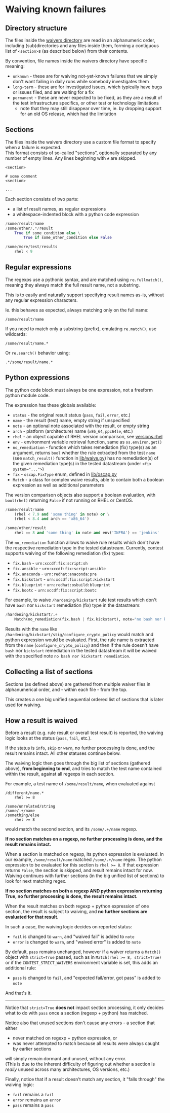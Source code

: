 # Waiving known failures

## Directory structure

The files inside the [waivers directory](../conf/waivers) are read in
an alphanumeric order, including (sub)directories and any files inside them,
forming a contiguous list of `<section>`s (as described below) from their
contents.

By convention, file names inside the waivers directory have specific meaning:

- `unknown` - these are for waiving not-yet-known failures that we simply
  don't want failing in daily runs while somebody investigates them
- `long-term` - these are for investigated issues, which typically have
  bugs or issues filed, and are waiting for a fix
- `permanent` - these are never expected to be fixed, as they are a result
  of the test infrastructure specifics, or other test or technology
  limitations
  - note that they may still disappear over time, ie. by dropping support
    for an old OS release, which had the limitation

## Sections

The files inside the waivers directory use a custom file format to specify
when a failure is expected.  
This format consists of so-called "sections", optionally separated by any
number of empty lines. Any lines beginning with `#` are skipped.

```
<section>

# some comment
<section>

...
```

Each section consists of two parts:

- a list of result names, as regular expressions
- a whitespace-indented block with a python code expression

```python
/some/result/name
/some/other/.*/result
    True if some_condition else \
        True if some_other_condition else False

/some/more/test/results
    rhel < 9
```

## Regular expressions

The regexps use a pythonic syntax, and are matched using `re.fullmatch()`,
meaning they always match the full result name, not a substring.

This is to easily and naturally support specifying result names as-is,
without any regular expression characters.

Ie. this behaves as expected, always matching only on the full name:

```
/some/result/name
```

If you need to match only a substring (prefix), emulating `re.match()`,
use wildcards:

```
/some/result/name.*
```

Or `re.search()` behavior using:

```
.*/some/result/name.*
```

## Python expressions

The python code block must always be one expression, not a freeform python
module code.

The expression has these globals available:

- `status` - the original result status (`pass`, `fail`, `error`, etc.)
- `name` - the result (test) name, empty string if unspecified
- `note` - an optional note associated with the result, or empty string
- `arch` - platform (architecture) name (`x86_64`, `ppc64le`, etc.)
- `rhel` - an object capable of RHEL version comparison, see
  [versions.rhel](../lib/versions.py)
- `env` - environment variable retrieval function, same as `os.environ.get()`
- `no_remediation` - function which takes remediation (fix) type(s) as an argument,
  returns `bool` whether the rule extracted from the test `name` (see `match_result()`
  function in [lib/waive.py](../lib/waive.py)) has no remediation(s) of the given remediation
  type(s) in the tested datastream (under `<fix system="...">`)
- `fix` - `oscap.FixType` enum, defined in [lib/oscap.py](../lib/oscap.py)
- `Match` - a class for complex waive results, able to contain both a boolean
  expression as well as additional parameters

The version comparison objects also support a boolean evaluation, with
`bool(rhel)` returning `False` if not running on RHEL or CentOS.

```python
/some/result/name
    (rhel < 7.9 and 'some thing' in note) or \
    (rhel < 8.4 and arch == 'x86_64')

/some/other/result
    rhel == 8 and 'some thing' in note and env('INFRA') == 'jenkins'
```

The `no_remediation` function allows to waive rule results which don't
have the respective remediation type in the tested datastream. Currently,
contest supports waiving of the following remediation (fix) types:
* `fix.bash` - `urn:xccdf:fix:script:sh`
* `fix.ansible` - `urn:xccdf:fix:script:ansible`
* `fix.anaconda` - `urn:redhat:anaconda:pre`
* `fix.kickstart` - `urn:xccdf:fix:script:kickstart`
* `fix.blueprint` - `urn:redhat:osbuild:blueprint`
* `fix.bootc` - `urn:xccdf:fix:script:bootc`

For example, to waive `/hardening/kickstart` rule test results which don't
have `bash` nor `kickstart` remediation (fix) type in the datastream:
```python
/hardening/kickstart/.+
    Match(no_remediation(fix.bash | fix.kickstart), note="no bash nor kickstart remediation")
```
Results with the `name` like `/hardening/kickstart/stig/configure_crypto_policy`
would match and python expression would be evaluated. First, the rule name is
extracted from the `name` (`configure_crypto_policy`) and then if the rule doesn't
have `bash` nor `kickstart` remediation in the tested datastream it will be waived
with the specified note `no bash nor kickstart remediation`.

## Collecting a list of sections

Sections (as defined above) are gathered from multiple waiver files
in alphanumerical order, and - within each file - from the top.

This creates a one big unified sequential ordered list of sections
that is later used for waiving.

## How a result is waived

Before a result (e.g. rule result or overall test result) is reported,
the waiving logic looks at the status (`pass`, `fail`, etc.).

If the status is `info`, `skip` or `warn`, no further processing is done,
and the result remains intact.
All other statuses continue below.

The waiving logic then goes through the big list of sections (gathered
above), **from beginning to end**, and tries to match the test name
contained within the result, against all regexps in each section.

For example, a test name of `/some/result/name`, when evaluated against

```
/different/name.*
    rhel >= 8

/some/unrelated/string
/some/.+/name
/something/else
    rhel >= 8
```

would match the second section, and its `/some/.+/name` regexp.

**If no section matches on a regexp, no further processing is done,
and the result remains intact.**

When a section is matched on regexp, its python expression is evaluated.
In our example, `/some/result/name` matched `/some/.+/name` regex. The
python expression to be evaluated for this section is `rhel >= 8`.
If that expression returns `False`, the section is skipped, and result
remains intact for now. Waiving continues with further sections (in the
big unified list of sections) to look for next matching regex.

**If no section matches on both a regexp AND python expression returning
True, no further processing is done, the result remains intact.**

When the result matches on both regexp + python expression of one section,
the result is subject to waiving, and **no further sections are evaluated
for that result**.

In such a case, the waiving logic decides on reported status:

- `fail` is changed to `warn`, and "waived fail" is added to `note`
- `error` is changed to `warn`, and "waived error" is added to `note`

By default, `pass` remains unchanged, however if a waiver returns a `Match()`
object with `strict=True` passed, such as in `Match(rhel >= 8, strict=True)`
or if the `CONTEST_STRICT_WAIVERS` environment variable is set, this adds
an additional rule:

- `pass` is changed to `fail`, and "expected fail/error, got pass" is added
  to `note`

And that's it.

---

Notice that `strict=True` **does not** impact section processing, it only
decides what to do with `pass` once a section (regexp + python) has matched.

Notice also that unused sections don't cause any errors - a section that either

- never matched on regexp + python expression, or
- was never attempted to match because all results were always caught by
  earlier sections

will simply remain dormant and unused, without any error.  
(This is due to the inherent difficulty of figuring out whether a section is
*really* unused across many architectures, OS versions, etc.)

Finally, notice that if a result doesn't match any section, it "falls through"
the waiving logic:

- `fail` remains a `fail`
- `error` remains an `error`
- `pass` remains a `pass`
